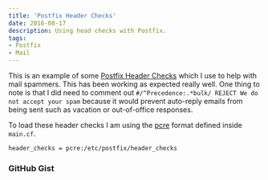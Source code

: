 ```yaml
---
title: 'Postfix Header Checks'
date: 2016-08-17
description: Using head checks with Postfix.
tags:
- Postfix
- Mail
---
```


This is an example of some <a href="http://www.postfix.org/header_checks.5.html" target="_blank" >Postfix Header Checks</a> which I use to help with mail spammers. This has been working as expected really well. One thing to note is that I did need to comment out `#/^Precedence:.*bulk/ REJECT We do not accept your spam` because it would prevent auto-reply emails from being sent such as vacation or out-of-office responses. 

To load these header checks I am using the  <a href="http://www.postfix.org/pcre_table.5.html" target="_blank" >pcre</a> format defined inside `main.cf`.

`header_checks = pcre:/etc/postfix/header_checks`

### GitHub Gist
<script src="https://gist.github.com/variablenix/611107e3daa295a21e7ce34c46fb6d90.js"></script>